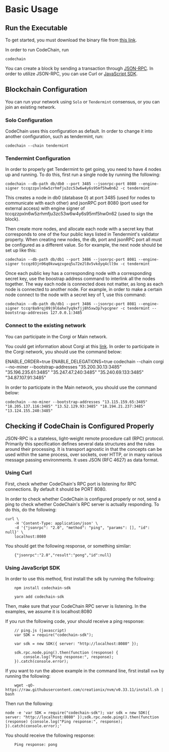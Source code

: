 # Basic Usage

## Run the Executable

To get started, you must download the binary file from [this link](https://github.com/codechain-io/codechain/releases).

In order to run CodeChain, run

```
codechain
```

You can create a block by sending a transaction through [JSON-RPC](https://github.com/CodeChain-io/codechain/blob/master/spec/JSON-RPC.md). In order to utilize
JSON-RPC, you can use Curl or [JavaScript SDK](https://api.codechain.io/).

## Blockchain Configuration

You can run your network using `Solo` or `Tendermint` consensus, or you can join an existing network.

### Solo Configuration

CodeChain uses this configuration as default. In order to change it into another configuration, such as tendermint, run:

```
codechain --chain tendermint
```

### Tendermint Configuration

In order to properly get Tendermint to get going, you need to have 4 nodes up and running. To do this, first run a single node by running the following:

```
codechain --db-path db/db0 --port 3485 --jsonrpc-port 8080 --engine-signer tccqzzpxln6w5zrhmfju3zc53w6w4y6s95mf5hw0n62 -c tendermint
```

This creates a node in db0 (database 0) at port 3485 (used for nodes to communicate with each other) and jsonRPC port 8080 (port used for external access) with engine signer of tccqzzpxln6w5zrhmfju3zc53w6w4y6s95mf5hw0n62 (used to sign the block).

Then create more nodes, and allocate each node with a secret key that corresponds to one of the four public keys listed in Tendermint's validator property. When creating new nodes, the db, port and jsonRPC port all must be configured as a different value. So for example, the next node should be set up like this:

```
codechain --db-path db/db1 --port 3486 --jsonrpc-port 8081 --engine-signer tccqz03jn96q0kvwqzxgeq5u72e2l8v5vkdyq4cll9x -c tendermint
```

Once each public key has a corresponding node with a corresponding secret key, use the boostrap address command to interlink all the nodes together.
The way each node is connected does not matter, as long as each node is connected to another node. For example, in order to make a certain node connect to
the node with a secret key of 1, use this command:

```
codechain --db-path db/db1 --port 3486 --jsonrpc-port 8081 --engine-signer tccqr8a9rqj09j9l6ahe7yq9xfjj8h5xw3p7vpcgner -c tendermint --bootstrap-addresses 127.0.0.1:3485
```

### Connect to the existing network

You can participate in the Corgi or Main network.

You could get information about Corgi at this [link](https://corgi.codechain.io/). In order to participate in the Corgi network, you should use the command below:

ENABLE_ORDER=true ENABLE_DELEGATIONS=true codechain --chain corgi --no-miner --bootstrap-addresses "35.200.30.13:3485" "35.196.235.61:3485" "35.247.47.240:3485" "35.240.69.133:3485" "34.87.107.91:3485"

In order to participate in the Main network, you should use the command below:

```
codechain --no-miner --bootstrap-addresses "13.115.159.65:3485" "18.205.137.116:3485" "13.52.129.93:3485" "18.194.21.237:3485" "13.124.155.240:3485"
```

## Checking if CodeChain is Configured Properly

JSON-RPC is a stateless, light-weight remote procedure call (RPC) protocol. Primarily this specification defines several data structures and the rules around their processing. It is transport agnostic in that the concepts can be used within the same process, over sockets, over HTTP, or in many various message passing environments. It uses JSON (RFC 4627) as data format.

### Using Curl

First, check whether CodeChain's RPC port is listening for RPC connections. By default it should be PORT 8080.

In order to check whether CodeChain is configured properly or not, send a ping to check whether CodeChain's RPC server is actually responding. To do this, do the following:

```
curl \
    -H 'Content-Type: application/json' \
    -d '{"jsonrpc": "2.0", "method": "ping", "params": [], "id": null}' \
    localhost:8080
```

You should get the following response, or something similar:

```
    {"jsonrpc":"2.0","result":"pong","id":null}
```

### Using JavaScript SDK

In order to use this method, first install the sdk by running the following:

```
    npm install codechain-sdk
```

```
    yarn add codechain-sdk
```

Then, make sure that your CodeChain RPC server is listening. In the examples, we assume it is localhost:8080

If you run the following code, your should receive a ping response:

```
    // ping.js (javascript)
    var SDK = require("codechain-sdk");

    var sdk = new SDK({ server: "http://localhost:8080" });

    sdk.rpc.node.ping().then(function (response) {
        console.log("Ping response:", response);
    }).catch(console.error);
```

If you want to run the above example in the command line, first install `nvm` by running the following:

```
    wget -qO- https://raw.githubusercontent.com/creationix/nvm/v0.33.11/install.sh | bash
```

Then run the following:

```
node -e 'var SDK = require("codechain-sdk"); var sdk = new SDK({ server: "http://localhost:8080" });sdk.rpc.node.ping().then(function (response) {console.log("Ping response:", response); }).catch(console.error);'
```

You should receive the following response:

```
    Ping response: pong
```
